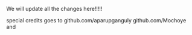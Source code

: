 We will update all the changes here!!!!!

special credits goes to
github.com/aparupganguly <Aparup Ganguly>
github.com/Mochoye <Archisman Ray>
<Swapnanil Saha> and <Aratrika Debnath> 
